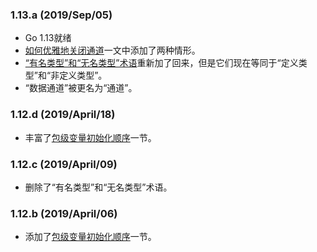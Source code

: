 
### 1.13.a (2019/Sep/05)

* Go 1.13就绪
* [如何优雅地关闭通道](https://gfw.go101.org/article/channel-closing.html)一文中添加了两种情形。
* [“有名类型”和“无名类型”术语](https://gfw.go101.org/article/type-system-overview.html#unnamed-type)重新加了回来，但是它们现在等同于“定义类型”和“非定义类型”。
* “数据通道”被更名为“通道”。

### 1.12.d (2019/April/18)

* 丰富了[包级变量初始化顺序](https://gfw.go101.org/article/evaluation-orders.html#package-level-variables)一节。

### 1.12.c (2019/April/09)

* 删除了“有名类型”和“无名类型”术语。

### 1.12.b (2019/April/06)

* 添加了[包级变量初始化顺序](https://gfw.go101.org/article/evaluation-orders.html#package-level-variables)一节。

